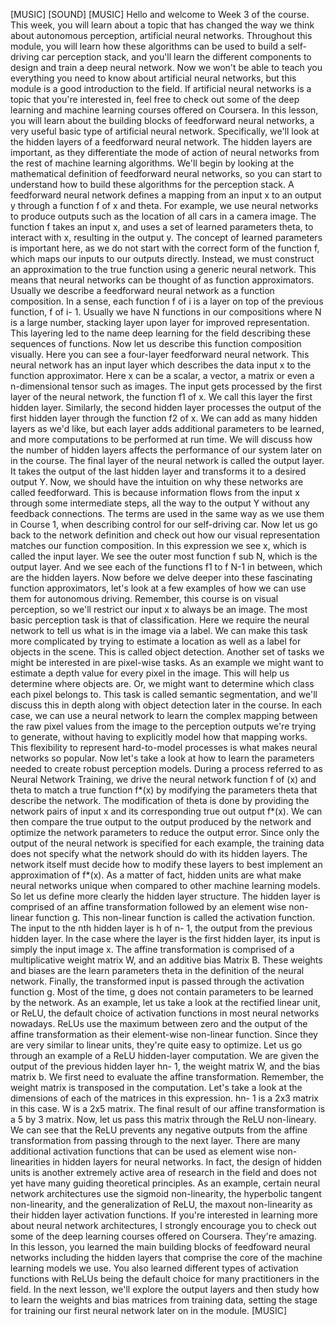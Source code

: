 [MUSIC] [SOUND] [MUSIC] Hello and welcome to Week 3 of the course. This week, you will learn about a topic that has changed the way we think about autonomous perception, artificial neural networks. Throughout this module, you will learn how these algorithms can be used to build a self-driving car perception stack, and you'll learn the different components to design and train a deep neural network. Now we won't be able to teach you everything you need to know about artificial neural networks, but this module is a good introduction to the field. If artificial neural networks is a topic that you're interested in, feel free to check out some of the deep learning and machine learning courses offered on Coursera. In this lesson, you will learn about the building blocks of feedforward neural networks, a very useful basic type of artificial neural network. Specifically, we'll look at the hidden layers of a feedforward neural network. The hidden layers are important, as they differentiate the mode of action of neural networks from the rest of machine learning algorithms. We'll begin by looking at the mathematical definition of feedforward neural networks, so you can start to understand how to build these algorithms for the perception stack. A feedforward neural network defines a mapping from an input x to an output y through a function f of x and theta. For example, we use neural networks to produce outputs such as the location of all cars in a camera image. The function f takes an input x, and uses a set of learned parameters theta, to interact with x, resulting in the output y. The concept of learned parameters is important here, as we do not start with the correct form of the function f, which maps our inputs to our outputs directly. Instead, we must construct an approximation to the true function using a generic neural network. This means that neural networks can be thought of as function approximators. Usually we describe a feedforward neural network as a function composition. In a sense, each function f of i is a layer on top of the previous function, f of i- 1. Usually we have N functions in our compositions where N is a large number, stacking layer upon layer for improved representation. This layering led to the name deep learning for the field describing these sequences of functions. Now let us describe this function composition visually. Here you can see a four-layer feedforward neural network. This neural network has an input layer which describes the data input x to the function approximator. Here x can be a scalar, a vector, a matrix or even a n-dimensional tensor such as images. The input gets processed by the first layer of the neural network, the function f1 of x. We call this layer the first hidden layer. Similarly, the second hidden layer processes the output of the first hidden layer through the function f2 of x. We can add as many hidden layers as we'd like, but each layer adds additional parameters to be learned, and more computations to be performed at run time. We will discuss how the number of hidden layers affects the performance of our system later on in the course. The final layer of the neural network is called the output layer. It takes the output of the last hidden layer and transforms it to a desired output Y. Now, we should have the intuition on why these networks are called feedforward. This is because information flows from the input x through some intermediate steps, all the way to the output Y without any feedback connections. The terms are used in the same way as we use them in Course 1, when describing control for our self-driving car. Now let us go back to the network definition and check out how our visual representation matches our function composition. In this expression we see x, which is called the input layer. We see the outer most function f sub N, which is the output layer. And we see each of the functions f1 to f N-1 in between, which are the hidden layers. Now before we delve deeper into these fascinating function approximators, let's look at a few examples of how we can use them for autonomous driving. Remember, this course is on visual perception, so we'll restrict our input x to always be an image. The most basic perception task is that of classification. Here we require the neural network to tell us what is in the image via a label. We can make this task more complicated by trying to estimate a location as well as a label for objects in the scene. This is called object detection. Another set of tasks we might be interested in are pixel-wise tasks. As an example we might want to estimate a depth value for every pixel in the image. This will help us determine where objects are. Or, we might want to determine which class each pixel belongs to. This task is called semantic segmentation, and we'll discuss this in depth along with object detection later in the course. In each case, we can use a neural network to learn the complex mapping between the raw pixel values from the image to the perception outputs we're trying to generate, without having to explicitly model how that mapping works. This flexibility to represent hard-to-model processes is what makes neural networks so popular. Now let's take a look at how to learn the parameters needed to create robust perception models. During a process referred to as Neural Network Training, we drive the neural network function f of (x) and theta to match a true function f*(x) by modifying the parameters theta that describe the network. The modification of theta is done by providing the network pairs of input x and its corresponding true out output f*(x). We can then compare the true output to the output produced by the network and optimize the network parameters to reduce the output error. Since only the output of the neural network is specified for each example, the training data does not specify what the network should do with its hidden layers. The network itself must decide how to modify these layers to best implement an approximation of f*(x). As a matter of fact, hidden units are what make neural networks unique when compared to other machine learning models. So let us define more clearly the hidden layer structure. The hidden layer is comprised of an affine transformation followed by an element wise non-linear function g. This non-linear function is called the activation function. The input to the nth hidden layer is h of n- 1, the output from the previous hidden layer. In the case where the layer is the first hidden layer, its input is simply the input image x. The affine transformation is comprised of a multiplicative weight matrix W, and an additive bias Matrix B. These weights and biases are the learn parameters theta in the definition of the neural network. Finally, the transformed input is passed through the activation function g. Most of the time, g does not contain parameters to be learned by the network. As an example, let us take a look at the rectified linear unit, or ReLU, the default choice of activation functions in most neural networks nowadays. ReLUs use the maximum between zero and the output of the affine transformation as their element-wise non-linear function. Since they are very similar to linear units, they're quite easy to optimize. Let us go through an example of a ReLU hidden-layer computation. We are given the output of the previous hidden layer hn- 1, the weight matrix W, and the bias matrix b. We first need to evaluate the affine transformation. Remember, the weight matrix is transposed in the computation. Let's take a look at the dimensions of each of the matrices in this expression. hn- 1 is a 2x3 matrix in this case. W is a 2x5 matrix. The final result of our affine transformation is a 5 by 3 matrix. Now, let us pass this matrix through the ReLU non-lineary. We can see that the ReLU prevents any negative outputs from the affine transformation from passing through to the next layer. There are many additional activation functions that can be used as element wise non-linearities in hidden layers for neural networks. In fact, the design of hidden units is another extremely active area of research in the field and does not yet have many guiding theoretical principles. As an example, certain neural network architectures use the sigmoid non-linearity, the hyperbolic tangent non-linearity, and the generalization of ReLU, the maxout non-linearity as their hidden layer activation functions. If you're interested in learning more about neural network architectures, I strongly encourage you to check out some of the deep learning courses offered on Coursera. They're amazing. In this lesson, you learned the main building blocks of feedfoward neural networks including the hidden layers that comprise the core of the machine learning models we use. You also learned different types of activation functions with ReLUs being the default choice for many practitioners in the field. In the next lesson, we'll explore the output layers and then study how to learn the weights and bias matrices from training data, setting the stage for training our first neural network later on in the module. [MUSIC]